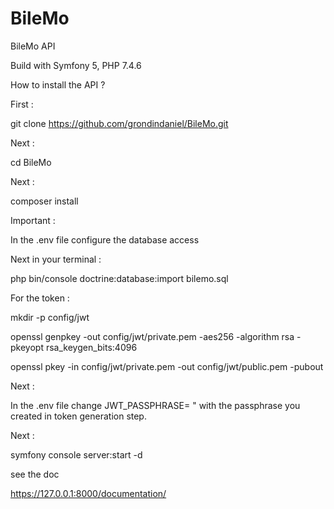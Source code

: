 # BileMo
BileMo API

Build with Symfony 5, PHP 7.4.6

How to install the API ?

First :

git clone https://github.com/grondindaniel/BileMo.git

Next : 

cd BileMo

Next :

composer install

Important :

In the .env file configure the database access

Next in your terminal : 

php bin/console doctrine:database:import bilemo.sql

For the token : 

mkdir -p config/jwt

openssl genpkey -out config/jwt/private.pem -aes256 -algorithm rsa -pkeyopt rsa_keygen_bits:4096

openssl pkey -in config/jwt/private.pem -out config/jwt/public.pem -pubout

Next :

In the .env file change JWT_PASSPHRASE= " with the passphrase you created in token generation step.

Next : 

symfony console server:start -d

see the doc

https://127.0.0.1:8000/documentation/
